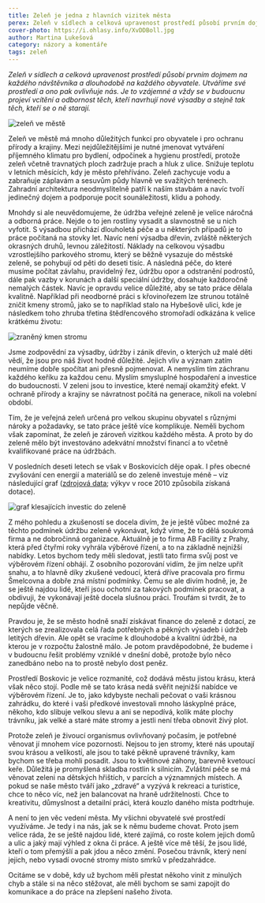 ```yaml
---
title: Zeleň je jedna z hlavních vizitek města
perex: Zeleň v sídlech a celková upravenost prostředí působí prvním dojmem na každého návštěvníka a dlouhodobě na každého obyvatele. Utváříme své prostředí a ono pak ovlivňuje nás.
cover-photo: https://i.ohlasy.info/XvDDBoll.jpg
author: Martina Lukešová
category: názory a komentáře
tags: zeleň
---
```


*Zeleň v sídlech a celková upravenost prostředí působí prvním dojmem na každého návštěvníka a dlouhodobě na každého obyvatele. Utváříme své prostředí a ono pak ovlivňuje nás. Je to vzájemné a vždy se v budoucnu projeví vcítění a odbornost těch, kteří navrhují nové výsadby a stejně tak těch, kteří se o ně starají.*

<img src="https://i.ohlasy.info/XvDDBol.jpg" alt="zeleň ve městě" class="img-responsive img-popup" data-author="Tomáš Znamenáček">

Zeleň ve městě má mnoho důležitých funkcí pro obyvatele i pro ochranu přírody a krajiny. Mezi nejdůležitějšími je nutné jmenovat vytváření příjemného klimatu pro bydlení, odpočinek a hygienu prostředí, protože zeleň včetně travnatých ploch zadržuje prach a hluk z ulice. Snižuje teplotu v letních měsících, kdy je město přehříváno. Zeleň zachycuje vodu a zabraňuje záplavám a sesuvům půdy hlavně ve svažitých terénech. Zahradní architektura neodmyslitelně patří k naším stavbám a navíc tvoří jedinečný dojem a podporuje pocit sounáležitosti, klidu a pohody.

Mnohdy si ale neuvědomujeme, že údržba veřejné zeleně je velice náročná a odborná práce. Nejde o to jen rostliny vysadit a slavnostně se u nich vyfotit. S výsadbou přichází dlouholetá péče a u některých případů je to práce počítaná na stovky let. Navíc není výsadba dřevin, zvláště některých okrasných druhů, levnou záležitostí. Náklady na celkovou výsadbu vzrostlejšího parkového stromu, který se běžně vysazuje do městské zeleně, se pohybují od pěti do deseti tisíc. A následná péče, do které musíme počítat závlahu, pravidelný řez, údržbu opor a odstranění podrostů, dále pak vazby v korunách a další speciální údržby, dosahuje každoročně nemalých částek. Navíc je opravdu velice důležité, aby se tato práce dělala kvalitně. Například při neodborné práci s křovinořezem lze strunou totálně zničit kmeny stromů, jako se to například stalo na Hybešově ulici, kde je následkem toho zhruba třetina štědřencového stromořadí odkázána k velice krátkému životu:

<img src="https://i.ohlasy.info/dCVMI6t.jpg" alt="zraněný kmen stromu" class="img-responsive img-popup" data-author="Tomáš Trumpeš">

Jsme zodpovědní za výsadby, údržby i zánik dřevin, o kterých už malé děti vědí, že jsou pro náš život hodně důležité. Jejich vliv a význam zatím neumíme dobře spočítat ani přesně pojmenovat. A nemyslím tím záchranu každého keříku za každou cenu. Myslím smysluplné hospodaření a investice do budoucnosti. V zeleni jsou to investice, které nemají okamžitý efekt. V ochraně přírody a krajiny se návratnost počítá na generace, nikoli na volební období. 

Tím, že je veřejná zeleň určená pro velkou skupinu obyvatel s různými nároky a požadavky, se tato práce ještě více komplikuje. Neměli bychom však zapomínat, že zeleň je zároveň vizitkou každého města. A proto by do zeleně mělo být investováno adekvátní množství financí a to včetně kvalifikované práce na údržbách.

V posledních deseti letech se však v Boskovicích děje opak. I přes obecné zvyšování cen energií a materiálů se do zeleně investuje méně – viz následující graf ([zdrojová data](https://docs.google.com/spreadsheets/d/1Tm5bKXWiENvHNEQEZYAKfcZ3ZxQk0ZMEjmtcZWojxPQ/edit?usp=sharing); výkyv v roce 2010 způsobila získaná dotace).

<img src="https://i.ohlasy.info/cIGVcer.png" alt="graf klesajících investic do zeleně" class="img-popup img-responsive img-framed" data-author="Tomáš Znamenáček">

Z mého pohledu a zkušeností se docela divím, že je ještě vůbec možné za těchto podmínek údržbu zeleně vykonávat, když víme, že to dělá soukromá firma a ne dobročinná organizace. Aktuálně je to firma AB Facility z Prahy, která před čtyřmi roky vyhrála výběrové řízení, a to na základně nejnižší nabídky. Letos bychom tedy měli sledovat, jestli tato firma svůj post ve výběrovém řízení obhájí. Z osobního pozorování vidím, že jim nelze upřít snahu, a to hlavně díky zkušené vedoucí, která dříve pracovala pro firmu Šmelcovna a dobře zná místní podmínky. Čemu se ale divím hodně, je, že se ještě najdou lidé, kteří jsou ochotní za takových podmínek pracovat, a obdivuji, že vykonávají ještě docela slušnou práci. Troufám si tvrdit, že to nepůjde věčně. 

Pravdou je, že se město hodně snaží získávat finance do zeleně z dotací, ze kterých se zrealizovala celá řada potřebných a pěkných výsadeb i údržeb letitých dřevin. Ale opět se vracíme k dlouhodobé a kvalitní údržbě, na kterou je v rozpočtu žalostně málo. Je potom pravděpodobné, že budeme i v budoucnu řešit problémy vzniklé v dnešní době, protože bylo něco zanedbáno nebo na to prostě nebylo dost peněz. 

Prostředí Boskovic je velice rozmanité, což dodává městu jistou krásu, která však něco stojí. Podle mě se tato krása nedá svěřit nejnižší nabídce ve výběrovém řízení. Je to, jako kdybyste nechali pečovat o vaši krásnou zahrádku, do které i vaši předkové investovali mnoho láskyplné práce, někoho, kdo slibuje velkou slevu a ani se nepodívá, kolik máte plochy trávníku, jak velké a staré máte stromy a jestli není třeba obnovit živý plot. 

Protože zeleň je živoucí organismus ovlivňovaný počasím, je potřebné věnovat jí mnohem více pozornosti. Nejsou to jen stromy, které nás upoutají svou krásou a velikostí, ale jsou to také pěkně upravené trávníky, kam bychom se třeba mohli posadit. Jsou to květinové záhony, barevně kvetoucí keře. Důležitá je promyšlená skladba rostlin k silnicím. Zvláštní péče se má věnovat zeleni na dětských hřištích, v parcích a významných místech. A pokud se naše město tváří jako „zdravé“ a vyzývá k rekreaci a turistice, chce to něco víc, než jen balancovat na hraně udržitelnosti. Chce to kreativitu, důmyslnost a detailní práci, která kouzlo daného místa podtrhuje. 

A není to jen věc vedení města. My všichni obyvatelé své prostředí využíváme. Je tedy i na nás, jak se k němu budeme chovat. Proto jsem velice ráda, že se ještě najdou lidé, které zajímá, co roste kolem jejich domů a ulic a jaký mají výhled z okna či práce. A ještě více mě těší, že jsou lidé, kteří o tom přemýšlí a pak jdou a něco změní. Posečou trávník, který není jejich, nebo vysadí ovocné stromy místo smrků v předzahrádce. 

Ocitáme se v době, kdy už bychom měli přestat někoho vinit z minulých chyb a stále si na něco stěžovat, ale měli bychom se sami zapojit do komunikace a do práce na zlepšení našeho života. 
